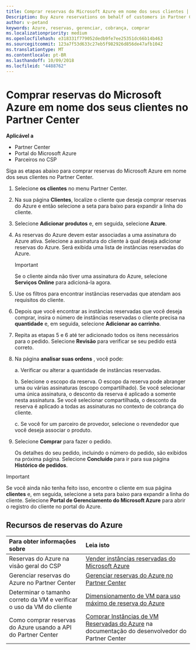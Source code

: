 ```yaml
---
title: Comprar reservas do Microsoft Azure em nome dos seus clientes | Partner Center
Description: Buy Azure reservations on behalf of customers in Partner Center.
author: v-petand
keywords: Azure, reservas, gerenciar, cobrança, comprar
ms.localizationpriority: medium
ms.openlocfilehash: e318331f779052dedb9fe7ee25351dc66b14b463
ms.sourcegitcommit: 123a7f53d633c27eb5f982926d856de47afb1042
ms.translationtype: MT
ms.contentlocale: pt-BR
ms.lasthandoff: 10/09/2018
ms.locfileid: "4488762"
---
```

# <a name="buy-microsoft-azure-reservations-on-behalf-of-your-customers-in-the-partner-center"></a>Comprar reservas do Microsoft Azure em nome dos seus clientes no Partner Center 

**Aplicável a**

-  Partner Center
-  Portal do Microsoft Azure
-  Parceiros no CSP

Siga as etapas abaixo para comprar reservas do Microsoft Azure em nome dos seus clientes no Partner Center.

1. Selecione **os clientes** no menu Partner Center.  

2. Na sua página **Clientes**, localize o cliente que deseja comprar reservas do Azure e então selecione a seta para baixo para expandir a linha do cliente.  

3. Selecione **Adicionar produtos** e, em seguida, selecione **Azure**. 
    
4. As reservas do Azure devem estar associadas a uma assinatura do Azure ativa. Selecione a assinatura do cliente à qual deseja adicionar reservas do Azure. Será exibida uma lista de instâncias reservadas do Azure. 

    >[!IMPORTANT] 
    >Se o cliente ainda não tiver uma assinatura do Azure, selecione **Serviços Online** para adicioná-la agora. 

5. Use os filtros para encontrar instâncias reservadas que atendam aos requisitos do cliente.  

6. Depois que você encontrar as instâncias reservadas que você deseja comprar, insira o número de instâncias reservadas o cliente precisa na **quantidade** e, em seguida, selecione **Adicionar ao carrinho**.  

7. Repita as etapas 5 e 6 até ter adicionado todos os itens necessários para o pedido. Selecione **Revisão** para verificar se seu pedido está correto.  

8. Na página **analisar suas ordens** , você pode: 

    a. Verificar ou alterar a quantidade de instâncias reservadas.

    b. Selecione o escopo da reserva. O escopo da reserva pode abranger uma ou várias assinaturas (escopo compartilhado). Se você selecionar uma única assinatura, o desconto da reserva é aplicado a somente nesta assinatura. Se você selecionar compartilhada, o desconto da reserva é aplicado a todas as assinaturas no contexto de cobrança do cliente. 

    c. Se você for um parceiro de provedor, selecione o revendedor que você deseja associar o produto.

9. Selecione **Comprar** para fazer o pedido. 

    Os detalhes do seu pedido, incluindo o número do pedido, são exibidos na próxima página. Selecione **Concluído** para ir para sua página **Histórico de pedidos**. 

>[!IMPORTANT]
>Se você ainda não tenha feito isso, encontre o cliente em sua página **clientes** e, em seguida, selecione a seta para baixo para expandir a linha do cliente. Selecione **Portal de Gerenciamento do Microsoft Azure** para abrir o registro do cliente no portal do Azure.

## <a name="azure-reservations-resources"></a>Recursos de reservas do Azure
|**Para obter informações sobre**   |**Leia isto**    |
|:-----------------------------|:-----------------|
|Reservas do Azure na visão geral do CSP  | [Vender instâncias reservadas do Microsoft Azure](azure-reservations.md) |
|Gerenciar reservas do Azure no Partner Center | [Gerenciar reservas do Azure no Partner Center](azure-reservations-manage.md)
|Determinar o tamanho correto da VM e verificar o uso da VM do cliente   |[Dimensionamento de VM para uso máximo de reserva do Azure](azure-usage.md)   |
|Como comprar reservas do Azure usando a API do Partner Center | [Comprar Instâncias de VM Reservadas do Azure](https://docs.microsoft.com/partner-center/develop/purchase-azure-reservations) na documentação do desenvolvedor do Partner Center

 


 
